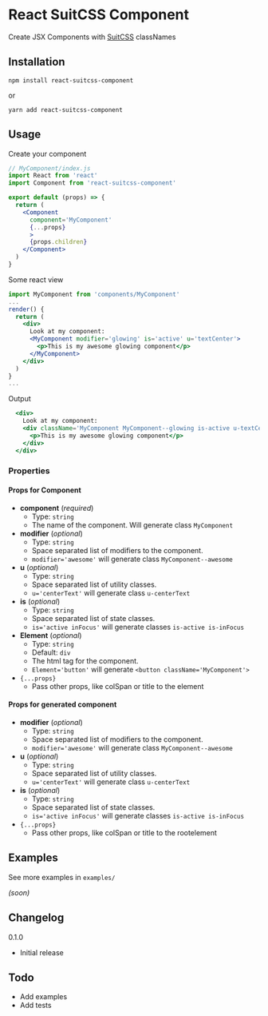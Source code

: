 # React SuitCSS Component
Create JSX Components with [SuitCSS][sc] classNames

## Installation
```npm install react-suitcss-component```

or

```yarn add react-suitcss-component```

## Usage

Create your component

```jsx
// MyComponent/index.js
import React from 'react'
import Component from 'react-suitcss-component'

export default (props) => {
  return (
    <Component
      component='MyComponent'
      {...props}
      >
      {props.children}
    </Component>
  )
}
```

Some react view
```jsx
import MyComponent from 'components/MyComponent'
...
render() {
  return (
    <div>
      Look at my component:
      <MyComponent modifier='glowing' is='active' u='textCenter'>
        <p>This is my awesome glowing component</p>
      </MyComponent>
    </div>
  )
}
...

```

Output

```jsx
  <div>
    Look at my component:
    <div className='MyComponent MyComponent--glowing is-active u-textCenter'>
      <p>This is my awesome glowing component</p>
    </div>
  </div>

```

### Properties

#### Props for Component
- **component** (*required*)
  - Type: `string`
  - The name of the component. Will generate class `MyComponent`
- **modifier** (*optional*)
  - Type: `string`
  - Space separated list of modifiers to the component.
  - `modifier='awesome'` will generate class `MyComponent--awesome`
- **u** (*optional*)
  - Type: `string`
  - Space separated list of utility classes.
  - `u='centerText'` will generate class `u-centerText`
- **is** (*optional*)
  - Type: `string`
  - Space separated list of state classes.
  - `is='active inFocus'` will generate classes `is-active is-inFocus`
- **Element** (*optional*)
  - Type: `string`
  - Default: `div`
  - The html tag for the component.
  - `Element='button'` will generate `<button className='MyComponent'>`
- `{...props}`
  - Pass other props, like colSpan or title to the element

#### Props for generated component
- **modifier** (*optional*)
  - Type: `string`
  - Space separated list of modifiers to the component.
  - `modifier='awesome'` will generate class `MyComponent--awesome`
- **u** (*optional*)
  - Type: `string`
  - Space separated list of utility classes.
  - `u='centerText'` will generate class `u-centerText`
- **is** (*optional*)
  - Type: `string`
  - Space separated list of state classes.
  - `is='active inFocus'` will generate classes `is-active is-inFocus`
- `{...props}`
  - Pass other props, like colSpan or title to the rootelement

## Examples

See more examples in `examples/`

_(soon)_

## Changelog

0.1.0
 - Initial release

## Todo
 - Add examples
 - Add tests


[sc]: https://suitcss.github.io